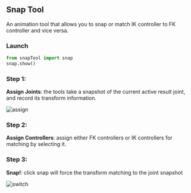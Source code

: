 ## Snap Tool

An animation tool that allows you to snap or match IK controller
to FK controller and vice versa. 

### Launch

```python
from snapTool import snap
snap.show()
```

### Step 1: 

**Assign Joints**: the tools take a snapshot of the current active
result joint, and record its transform information.

![assign](https://i.imgur.com/o0fjQGs.gif)

### Step 2: 

**Assign Controllers**: assign either FK controllers or IK controllers
for matching by selecting it.

### Step 3: 

**Snap!**: click snap will force the transform matching to the joint snapshot

![switch](https://i.imgur.com/ZDFv0Oo.gif)
